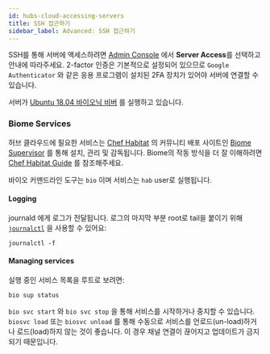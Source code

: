 ```yaml
---
id: hubs-cloud-accessing-servers
title: SSH 접근하기
sidebar_label: Advanced: SSH 접근하기
---
```


SSH를 통해 서버에 액세스하려면 [Admin Console](hubs-cloud-getting-started.md) 에서 **Server Access**를 선택하고 안내에 따라주세요.
2-factor 인증은 기본적으로 설정되어 있으므로 `Google Authenticator` 와 같은 응용 프로그램이 설치된 2FA 장치가 있어야 서버에 연결할 수 있습니다.


서버가 [Ubuntu 18.04 바이오닉 비버](http://releases.ubuntu.com/18.04/) 를 실행하고 있습니다.

### Biome Services
허브 클라우드에 필요한 서비스는 [Chef Habitat](https://www.habitat.sh/) 의 커뮤니티 배포 사이트인 [Biome Supervisor](https://biome.sh/en/) 를 통해 설치, 관리 및 감독됩니다.
Biome의 작동 방식을 더 잘 이해하려면 [Chef Habitat Guide](https://www.habitat.sh/docs/using-habitat/) 를 참조해주세요.

바이오 커맨드라인 도구는 `bio` 이며 서비스는 `hab` user로 실행됩니다.

#### Logging

journald 에게 로그가 전달됩니다. 로그의 마지막 부분 root로 tail을 붙이기 위해 [`journalctl`](https://www.freedesktop.org/software/systemd/man/journalctl.html) 을 사용할 수 있어요: 

```
journalctl -f
```

#### Managing services

실행 중인 서비스 목록을 루트로 보려면:

```
bio sup status
```

`bio svc start` 와 `bio svc stop` 을 통해 서비스를 시작하거나 중지할 수 있습니다.
`biosvc load` 또는 `biosvc unload` 를 통해 수동으로 서비스를 언로드(un-load)하거나 로드(load)하지 않는 것이 좋습니다.
이 경우 채널 연결이 끊어지고 업데이트가 금지되기 때문입니다.
